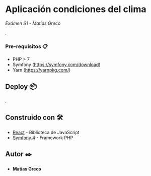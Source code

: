 # Aplicación condiciones del clima

_Exámen S1 - Matias Greco_

_._

### Pre-requisitos 📋

- PHP > 7
- Symfony (https://symfony.com/download)
- Yarn (https://yarnpkg.com/)

## Deploy 📦

_._

## Construido con 🛠️

* [React](https://es.reactjs.org/) - Biblioteca de JavaScript
* [Symfony 4](https://symfony.com/) - Framework PHP

## Autor ✒️

* **Matías Greco**